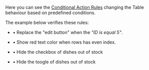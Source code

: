 Here you can see the [Conditional Action Rules](https://livewire-powergrid.comtable-features/conditional-rules.html) changing the Table behaviour based on predefined conditions.

The example below verifies these rules:

* • Replace the "edit button" when the _"ID is equal 5"_.

* • Show red text color when rows has even index.

* • Hide the checkbox of dishes out of stock

* • Hide the toogle of dishes out of stock
